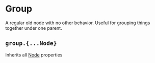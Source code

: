 # Group

A regular old node with no other behavior. Useful for grouping things together under one parent.

## `group.{...Node}`

Inherits all [Node](/docs/ref/Node.md) properties

